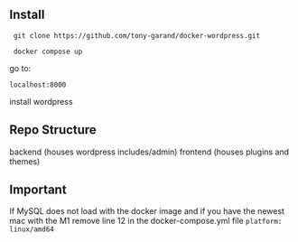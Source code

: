 ## Install

``` git clone https://github.com/tony-garand/docker-wordpress.git```

``` docker compose up```

go to:

```localhost:8000```

install wordpress

## Repo Structure

backend (houses wordpress includes/admin)
frontend (houses plugins and themes)

## Important

If MySQL does not load with the docker image and if you have the newest mac with the M1 remove line 12 in the docker-compose.yml file
```platform: linux/amd64```
